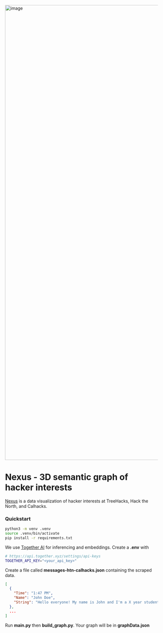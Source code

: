 <img width="1494" alt="image" src="https://github.com/freeman-jiang/nexus/assets/56516912/b8487775-27ab-430f-a0ad-5df827655b36">

# Nexus - 3D semantic graph of hacker interests

[Nexus](https://nexusgraph.vercel.app/) is a data visualization of hacker interests at TreeHacks, Hack the North, and Calhacks.

### Quickstart 
```sh
python3 -m venv .venv
source .venv/bin/activate
pip install -r requirements.txt
```

We use [Together AI](https://www.together.ai/) for inferencing and embeddings.
Create a **.env** with

```sh
# https://api.together.xyz/settings/api-keys
TOGETHER_API_KEY="<your_api_key>"
```

Create a file called **messages-htn-calhacks.json** containing the scraped data.
```json
[
  {
    "Time": "1:47 PM",
    "Name": "John Doe",
    "String": "Hello everyone! My name is John and I'm a X year student from Y university. My background is in Z and I'm looking for ..."
  },
  ...
]
```

Run **main.py** then **build_graph.py**. Your graph will be in **graphData.json**

